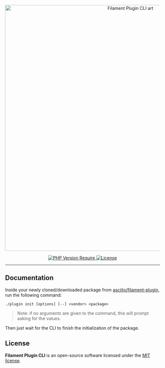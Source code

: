 <p align="center">
    <a href="https://github.com/asciito/filament-plugin">
        <img width="800" src="https://banners.beyondco.de/Filament%20Plugin%20%3Cspan%20style='color:%20rgba(255,44,32,1)'%3ECLI%3C/span%3E.png?theme=light&pattern=architect&style=style_2&description=This%20CLI%20should%20beused%20only%20with%20%27asciito/filament-plugin%27&packageName=./plugin%20init%20%5Boptions%5D%20%5B--%5D%20%3Cvendor%3E%20%3Cpackage%3E&md=1&showWatermark=1&fontSize=180px&images=none" alt="Filament Plugin CLI art">
    </a>
</p>

<p align="center">
    <a href="https://packagist.org/packages/asciito/filament-plugin-cli">
        <img src="https://poser.pugx.org/asciito/filament-plugin-cli/require/php" alt="PHP Version Require">
    </a>
    <a href="https://packagist.org/packages/asciito/filament-plugin-cli">
        <img src="https://poser.pugx.org/asciito/filament-plugin-cli/license.svg" alt="License">
    </a>
</p>

------

## Documentation

Inside your newly cloned/downloaded package from [asciito/filament-plugin](https://github.com/asciito/filament-plugin), run the following command:

```shell
./plugin init [options] [--] <vendor> <package>
```

> Note: if no arguments are given to the command, this will prompt asking for the values.

Then just wait for the CLI to finish the initialization of the package.

## License

**Filament Plugin CLI** is an open-source software licensed under the [MIT license](./LICENSE.md).
